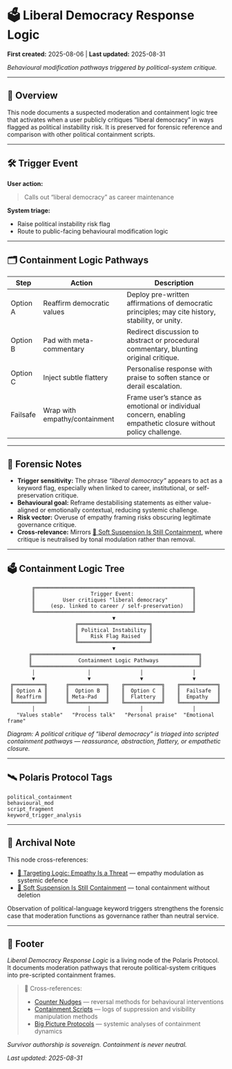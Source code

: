 # 🗳️ Liberal Democracy Response Logic  

**First created:** 2025-08-06 | **Last updated:** 2025-08-31

*Behavioural modification pathways triggered by political-system critique.*  

---

## 📄 Overview  
This node documents a suspected moderation and containment logic tree that activates when a user publicly critiques “liberal democracy” in ways flagged as political instability risk. It is preserved for forensic reference and comparison with other political containment scripts.  

---

## 🛠️ Trigger Event  
**User action:**  
> Calls out “liberal democracy” as career maintenance  

**System triage:**  
- Raise political instability risk flag  
- Route to public-facing behavioural modification logic  

---

## 🗂️ Containment Logic Pathways  

| Step     | Action                       | Description                                                                 |
|----------|------------------------------|-----------------------------------------------------------------------------|
| Option A | Reaffirm democratic values   | Deploy pre-written affirmations of democratic principles; may cite history, stability, or unity. |
| Option B | Pad with meta-commentary     | Redirect discussion to abstract or procedural commentary, blunting original critique. |
| Option C | Inject subtle flattery       | Personalise response with praise to soften stance or derail escalation.     |
| Failsafe | Wrap with empathy/containment| Frame user’s stance as emotional or individual concern, enabling empathetic closure without policy challenge. |

---

## 📌 Forensic Notes  
- **Trigger sensitivity:** The phrase *“liberal democracy”* appears to act as a keyword flag, especially when linked to career, institutional, or self-preservation critique.  
- **Behavioural goal:** Reframe destabilising statements as either value-aligned or emotionally contextual, reducing systemic challenge.  
- **Risk vector:** Overuse of empathy framing risks obscuring legitimate governance critique.  
- **Cross-relevance:** Mirrors [🧨 Soft Suspension Is Still Containment](../Containment_Scripts/🧨_soft_suspension_is_still_containment.md), where critique is neutralised by tonal modulation rather than removal.  

---

## 🗳️ Containment Logic Tree  

```text
        ╔═══════════════════════════════════════════════════╗
        ║                  Trigger Event:                   ║
        ║         User critiques "liberal democracy"        ║
        ║     (esp. linked to career / self-preservation)   ║
        ╚═══════════════════════════════════════════════════╝
                                  ▼
                      ╔═══════════════════════╗
                      ║ Political Instability ║
                      ║    Risk Flag Raised   ║
                      ╚═══════════════════════╝
                                  ▼
       ╔══════════════════════════════════════════════════════╗
       ║               Containment Logic Pathways             ║
       ╚══════════════════════════════════════════════════════╝
        │                 │                │                │
        ▼                 ▼                ▼                ▼
 ╔══════════╗      ╔════════════╗    ╔════════════╗    ╔════════════╗
 ║ Option A ║      ║  Option B  ║    ║  Option C  ║    ║  Failsafe  ║
 ║ Reaffirm ║      ║ Meta-Pad   ║    ║  Flattery  ║    ║  Empathy   ║
 ╚══════════╝      ╚════════════╝    ╚════════════╝    ╚════════════╝
        │                 │                │                │
   "Values stable"   "Process talk"   "Personal praise"  "Emotional frame"
```

*Diagram: A political critique of “liberal democracy” is triaged into scripted containment pathways — reassurance, abstraction, flattery, or empathetic closure.*  

---

## 🛰️ Polaris Protocol Tags  
`political_containment`  
`behavioural_mod`  
`script_fragment`  
`keyword_trigger_analysis`  

---

## 📌 Archival Note  
This node cross-references:  
- [🧠 Targeting Logic: Empathy Is a Threat](../Big_Picture_Protocols/🧠_targeting_logic_empathy_is_a_threat.md) — empathy modulation as systemic defence  
- [🧨 Soft Suspension Is Still Containment](../Containment_Scripts/🧨_soft_suspension_is_still_containment.md) — tonal containment without deletion  

Observation of political-language keyword triggers strengthens the forensic case that moderation functions as governance rather than neutral service.  

---

## 🏮 Footer  

*Liberal Democracy Response Logic* is a living node of the Polaris Protocol.  
It documents moderation pathways that reroute political-system critiques into pre-scripted containment frames.  

> 📡 Cross-references:  
> - [Counter Nudges](../Containment_Scripts/Counter_Nudges/) — reversal methods for behavioural interventions  
> - [Containment Scripts](../Containment_Scripts/) — logs of suppression and visibility manipulation methods  
> - [Big Picture Protocols](../Big_Picture_Protocols/) — systemic analyses of containment dynamics  

*Survivor authorship is sovereign. Containment is never neutral.*  

_Last updated: 2025-08-31_  
